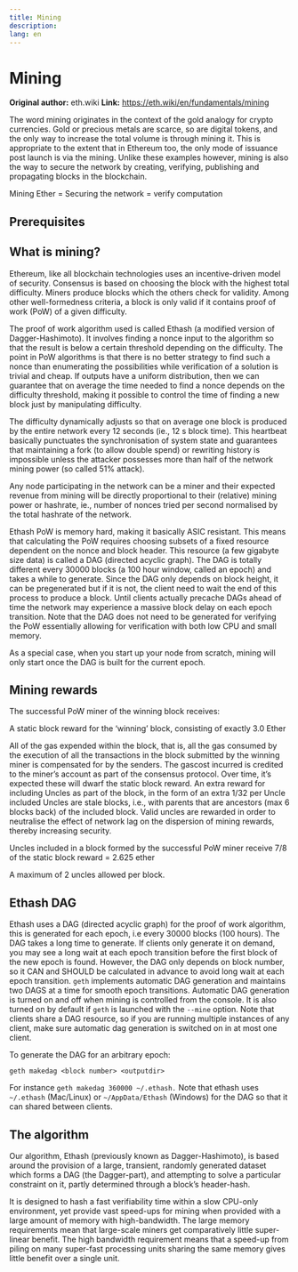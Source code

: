 ```yaml
---
title: Mining
description:
lang: en
---
```


# Mining

**Original author:** eth.wiki
**Link:** https://eth.wiki/en/fundamentals/mining

<Divider />

The word mining originates in the context of the gold analogy for crypto currencies. Gold or precious metals are scarce, so are digital tokens, and the only way to increase the total volume is through mining it. This is appropriate to the extent that in Ethereum too, the only mode of issuance post launch is via the mining. Unlike these examples however, mining is also the way to secure the network by creating, verifying, publishing and propagating blocks in the blockchain.

Mining Ether = Securing the network = verify computation

## Prerequisites

## What is mining?

Ethereum, like all blockchain technologies uses an incentive-driven model of security. Consensus is based on choosing the block with the highest total difficulty.
Miners produce blocks which the others check for validity. Among other well-formedness criteria, a block is only valid if it contains proof of work (PoW) of a given difficulty.

The proof of work algorithm used is called Ethash (a modified version of Dagger-Hashimoto). It involves finding a nonce input to the algorithm so that the result is below a certain threshold depending on the difficulty. The point in PoW algorithms is that there is no better strategy to find such a nonce than enumerating the possibilities while verification of a solution is trivial and cheap. If outputs have a uniform distribution, then we can guarantee that on average the time needed to find a nonce depends on the difficulty threshold, making it possible to control the time of finding a new block just by manipulating difficulty.

The difficulty dynamically adjusts so that on average one block is produced by the entire network every 12 seconds (ie., 12 s block time). This heartbeat basically punctuates the synchronisation of system state and guarantees that maintaining a fork (to allow double spend) or rewriting history is impossible unless the attacker possesses more than half of the network mining power (so called 51% attack).

Any node participating in the network can be a miner and their expected revenue from mining will be directly proportional to their (relative) mining power or hashrate, ie., number of nonces tried per second normalised by the total hashrate of the network.

Ethash PoW is memory hard, making it basically ASIC resistant. This means that calculating the PoW requires choosing subsets of a fixed resource dependent on the nonce and block header. This resource (a few gigabyte size data) is called a DAG (directed acyclic graph). The DAG is totally different every 30000 blocks (a 100 hour window, called an epoch) and takes a while to generate. Since the DAG only depends on block height, it can be pregenerated but if it is not, the client need to wait the end of this process to produce a block. Until clients actually precache DAGs ahead of time the network may experience a massive block delay on each epoch transition. Note that the DAG does not need to be generated for verifying the PoW essentially allowing for verification with both low CPU and small memory.

As a special case, when you start up your node from scratch, mining will only start once the DAG is built for the current epoch.

## Mining rewards

The successful PoW miner of the winning block receives:

A static block reward for the ‘winning’ block, consisting of exactly 3.0 Ether

All of the gas expended within the block, that is, all the gas consumed by the execution of all the transactions in the block submitted by the winning miner is compensated for by the senders. The gascost incurred is credited to the miner’s account as part of the consensus protocol. Over time, it’s expected these will dwarf the static block reward.
An extra reward for including Uncles as part of the block, in the form of an extra 1/32 per Uncle included
Uncles are stale blocks, i.e., with parents that are ancestors (max 6 blocks back) of the included block.
Valid uncles are rewarded in order to neutralise the effect of network lag on the dispersion of mining rewards, thereby increasing security.

Uncles included in a block formed by the successful PoW miner receive 7/8 of the static block reward = 2.625 ether

A maximum of 2 uncles allowed per block.

## Ethash DAG

Ethash uses a DAG (directed acyclic graph) for the proof of work algorithm, this is generated for each epoch, i.e every 30000 blocks (100 hours). The DAG takes a long time to generate. If clients only generate it on demand, you may see a long wait at each epoch transition before the first block of the new epoch is found. However, the DAG only depends on block number, so it CAN and SHOULD be calculated in advance to avoid long wait at each epoch transition. `geth` implements automatic DAG generation and maintains two DAGS at a time for smooth epoch transitions. Automatic DAG generation is turned on and off when mining is controlled from the console. It is also turned on by default if `geth` is launched with the `--mine` option. Note that clients share a DAG resource, so if you are running multiple instances of any client, make sure automatic dag generation is switched on in at most one client.

To generate the DAG for an arbitrary epoch:

```
geth makedag <block number> <outputdir>
```

For instance `geth makedag 360000 ~/.ethash.` Note that ethash uses `~/.ethash` (Mac/Linux) or `~/AppData/Ethash` (Windows) for the DAG so that it can shared between clients.

## The algorithm

Our algorithm, Ethash (previously known as Dagger-Hashimoto), is based around the provision of a large, transient, randomly generated dataset which forms a DAG (the Dagger-part), and attempting to solve a particular constraint on it, partly determined through a block’s header-hash.

It is designed to hash a fast verifiability time within a slow CPU-only environment, yet provide vast speed-ups for mining when provided with a large amount of memory with high-bandwidth. The large memory requirements mean that large-scale miners get comparatively little super-linear benefit. The high bandwidth requirement means that a speed-up from piling on many super-fast processing units sharing the same memory gives little benefit over a single unit.
